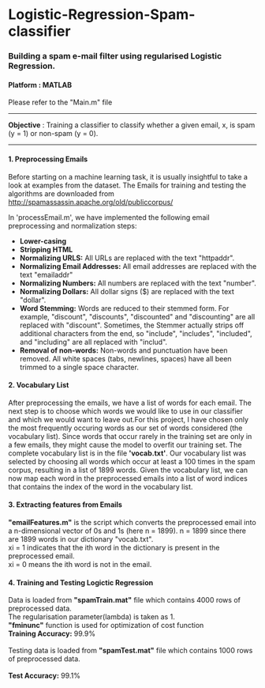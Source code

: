 # Logistic-Regression-Spam-classifier
### Building a spam e-mail filter using regularised Logistic Regression.
#### Platform : MATLAB


Please refer to the "Main.m" file
___

**Objective** : Training a classifier to classify whether a given email, x, is spam (y = 1) or non-spam (y = 0).
___
#### 1. Preprocessing Emails

Before starting on a machine learning task, it is usually insightful to take a look at examples from the dataset.
The Emails for training and testing the algorithms are downloaded from http://spamassassin.apache.org/old/publiccorpus/

In 'processEmail.m', we have implemented the following email preprocessing and normalization steps:
* **Lower-casing**
* **Stripping HTML**
* **Normalizing URLS:** All URLs are replaced with the text "httpaddr".
* **Normalizing Email Addresses:** All email addresses are replaced with the text "emailaddr"
* **Normalizing Numbers:** All numbers are replaced with the text "number".
* **Normalizing Dollars:** All dollar signs ($) are replaced with the text "dollar".
* **Word Stemming:** Words are reduced to their stemmed form. For example, "discount", "discounts", "discounted" and
"discounting" are all replaced with "discount". Sometimes, the Stemmer actually strips off additional characters from
the end, so "include", "includes", "included", and "including" are all replaced with "includ".
* **Removal of non-words:** Non-words and punctuation have been removed. All white spaces (tabs, newlines, spaces) 
have all been trimmed to a single space character.

#### 2. Vocabulary List

After preprocessing the emails, we have a list of words for each email. The next step is to choose which words we would 
like to use in our classifier and which we would want to leave out.For this project, I have chosen only the most 
frequently occuring words as our set of words considered (the vocabulary list). Since words that occur rarely in the 
training set are only in a few emails, they might cause the model to overfit our training set. The complete vocabulary 
list is in the file **'vocab.txt'**. Our vocabulary list was selected by choosing all words which occur at least a 100 
times in the spam corpus, resulting in a list of 1899 words.
Given the vocabulary list, we can now map each word in the preprocessed emails into a list of word indices that contains
the index of the word in the vocabulary list.


#### 3. Extracting features from Emails

**"emailFeatures.m"** is the script which converts the preprocessed email into a n-dimensional vector of 0s and 1s (here n = 1899).
n = 1899 since there are 1899 words in our dictionary "vocab.txt".<br>
xi = 1 indicates that the ith word in the dictionary is present in the preprocessed email.<br>
xi = 0 means the ith word is not in the email.

#### 4. Training and Testing Logictic Regression
Data is loaded from **"spamTrain.mat"** file which contains 4000 rows of preprocessed data.<br>
The regularisation parameter(lambda) is taken as 1.<br>
**"fminunc"** function is used for optimization of cost function<br>
**Training Accuracy:**  99.9% <br><br>
Testing data is loaded from **"spamTest.mat"** file which contains 1000 rows of preprocessed data. <br><br>
**Test Accuracy:**  99.1%

